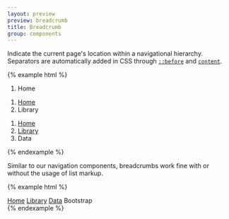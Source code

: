 ```yaml
---
layout: preview
preview: breadcrumb
title: Breadcrumb
group: components
---
```


Indicate the current page's location within a navigational hierarchy. Separators are automatically added in CSS through [`::before`](https://developer.mozilla.org/en-US/docs/Web/CSS/::before) and [`content`](https://developer.mozilla.org/en-US/docs/Web/CSS/content).

{% example html %}
<ol class="breadcrumb">
  <li class="breadcrumb-item active">Home</li>
</ol>
<ol class="breadcrumb">
  <li class="breadcrumb-item"><a href="#">Home</a></li>
  <li class="breadcrumb-item active">Library</li>
</ol>
<ol class="breadcrumb">
  <li class="breadcrumb-item"><a href="#">Home</a></li>
  <li class="breadcrumb-item"><a href="#">Library</a></li>
  <li class="breadcrumb-item active">Data</li>
</ol>
{% endexample %}

Similar to our navigation components, breadcrumbs work fine with or without the usage of list markup.

{% example html %}
<nav class="breadcrumb">
  <a class="breadcrumb-item" href="#">Home</a>
  <a class="breadcrumb-item" href="#">Library</a>
  <a class="breadcrumb-item" href="#">Data</a>
  <span class="breadcrumb-item active">Bootstrap</span>
</nav>
{% endexample %}
